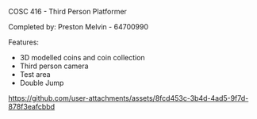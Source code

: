 COSC 416 - Third Person Platformer

Completed by: Preston Melvin - 64700990

Features:

- 3D modelled coins and coin collection
- Third person camera
- Test area
- Double Jump

https://github.com/user-attachments/assets/8fcd453c-3b4d-4ad5-9f7d-878f3eafcbbd
